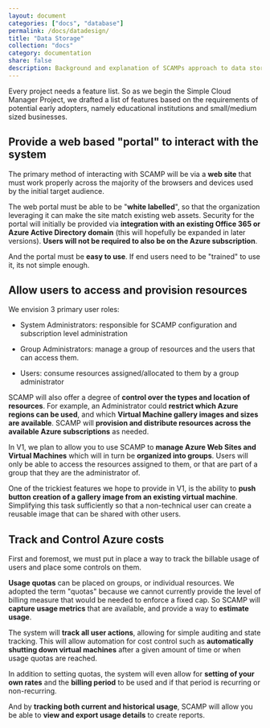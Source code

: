 ```yaml
---
layout: document
categories: ["docs", "database"]
permalink: /docs/datadesign/
title: "Data Storage"
collection: "docs"
category: documentation
share: false
description: Background and explanation of SCAMPs approach to data storage
---
```


Every project needs a feature list. So as we begin the Simple Cloud Manager Project, we drafted a list of features based on the requirements of potential early adopters, namely educational institutions and small/medium sized businesses.

## Provide a web based "portal" to interact with the system
The primary method of interacting with SCAMP will be via a **web site** that must work properly across the majority of the browsers and devices used by the initial target audience.

The web portal must be able to be "**white labelled**", so that the organization leveraging it can make the site match existing web assets.  Security for the portal will initially be provided via **integration with an existing Office 365 or Azure Active Directory domain** (this will hopefully be expanded in later versions). **Users will not be required to also be on the Azure subscription**. 

And the portal must be **easy to use**. If end users need to be "trained" to use it, its not simple enough. 

## Allow users to access and provision resources
We envision 3 primary user roles:

- System Administrators: responsible for SCAMP configuration and subscription level administration

- Group Administrators: manage a group of resources and the users that can access them.

- Users: consume resources assigned/allocated to them by a group administrator

SCAMP will also offer a degree of **control over the types and location of resources**. For example, an Administrator could **restrict which Azure regions can be used**, and which **Virtual Machine gallery images and sizes are available**. SCAMP will **provision and distribute resources across the available Azure subscriptions** as needed. 

In V1, we plan to allow you to use SCAMP to **manage Azure Web Sites and Virtual Machines** which will in turn be **organized into groups**. Users will only be able to access the resources assigned to them, or that are part of a group that they are the administrator of.

One of the trickiest features we hope to provide in V1, is the ability to **push button creation of a gallery image from an existing virtual machine**. Simplifying this task sufficiently so that a non-technical user can create a reusable image that can be shared with other users.

## Track and Control Azure costs
First and foremost, we must put in place a way to track the billable usage of users and place some controls on them.

**Usage quotas** can be placed on groups, or individual resources. We adopted the term "quotas" because we cannot currently provide the level of billing measure that would be needed to enforce a fixed cap. So SCAMP will **capture usage metrics** that are available, and provide a way to **estimate usage**. 

The system will **track all user actions**, allowing for simple auditing and state tracking. This will allow automation for cost control such as **automatically shutting down virtual machines** after a given amount of time or when usage quotas are reached.

In addition to setting quotas, the system will even allow for **setting of your own rates** and the **billing period** to be used and if that period is recurring or non-recurring. 

And by **tracking both current and historical usage**, SCAMP will allow you be able to **view and export usage details** to create reports.
